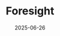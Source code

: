 ---  
layout: startup_page  
title: "Foresight"  
id: "foresightdata.com"  
permalink: "/foresightforesightdata.com06262025/"  
website: "https://www.foresightdata.com"  
funding_round: "Seed"  
funding_amount: "$5.5M"  
investors: "NEA, KDX Ventures"  
about: "Foresight is a SaaS company that provides a data and AI infrastructure layer for private company investors, lenders, and acquirers. The platform unifies data from various sources into a single source of truth, offering dashboards, analytics, and modeling tools for sourcing, diligence, and portfolio management. Foresight aims to solve the industry-wide problem of siloed data and disconnected tools, making private market professionals more efficient."  
markets: "SaaS, AI, Business/Productivity Software"  
hq: "Nashville, Tennessee, United States"  
founded_year: "2021"  
linkedin: "https://www.linkedin.com/company/gainforesight"  
twitter: "https://twitter.com/gainforesight"  
instagram: ""  
facebook: ""  
crunchbase: "https://www.crunchbase.com/organization/genetic-foresight"  
pitchbook: "https://pitchbook.com/profiles/company/483071-68"  

date_display: "26-Jun-2025"  
date: "2025-06-26"

# SEO Optimization  
meta_title: "Foresight - Seed Funding ($5.5M)"  
meta_description: "Foresight, Foresight is a SaaS company that provides a data and AI infrastructure layer for private company investors, lenders, and acquirers. The platform unifi..."  
meta_keywords: "Foresight, SaaS, AI, Business/Productivity Software, Seed funding"  
canonical_url: "https://startup.projectstartups.com/foresightforesightdata.com06262025/"  
---